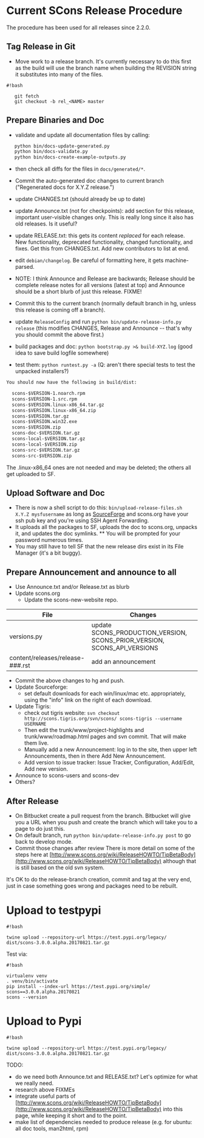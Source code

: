 # Current SCons Release Procedure

The procedure has been used for all releases since 2.2.0. 

## Tag Release in Git

* Move work to a release branch. It's currently necessary to do this first as the build will use the branch name when building the REVISION string it substitutes into many of the files.


```
#!bash

   git fetch 
   git checkout -b rel_<NAME> master
```


## Prepare Binaries and Doc

* validate and update all documentation files by calling: 

```txt
   python bin/docs-update-generated.py
   python bin/docs-validate.py
   python bin/docs-create-example-outputs.py
```
* then check all diffs for the files in `docs/generated/*`.

* Commit the auto-generated doc changes to current branch ("Regenerated docs for X.Y.Z release.") 
* update CHANGES.txt (should already be up to date) 
* update Announce.txt (not for checkpoints): add section for this release, important user-visible changes only.  This is really long since it also has old releases.  Is it useful? 
* update RELEASE.txt: this gets its content *replaced* for each release.  New functionality, deprecated functionality, changed functionality, and fixes.  Get this from CHANGES.txt.  Add new contributors to list at end. 
* edit `debian/changelog`. Be careful of formatting here, it gets machine-parsed. 
* NOTE: I think Announce and Release are backwards; Release should be complete release notes for all versions (latest at top) and Announce should be a short blurb of just this release.  FIXME! 
* Commit this to the current branch (normally default branch in hg, unless this release is coming off a branch). 
* update `ReleaseConfig` and run `python bin/update-release-info.py release` (this modifies CHANGES, Release and Announce -- that's why you should commit the above first.) 
* build packages and doc: `python bootstrap.py >& build-XYZ.log` (good idea to save build logfile somewhere) 
* test them: `python runtest.py -a` (Q: aren't there special tests to test the unpacked installers?) 

```txt
You should now have the following in build/dist: 

  scons-$VERSION-1.noarch.rpm
  scons-$VERSION-1.src.rpm
  scons-$VERSION.linux-x86_64.tar.gz
  scons-$VERSION.linux-x86_64.zip
  scons-$VERSION.tar.gz
  scons-$VERSION.win32.exe
  scons-$VERSION.zip
  scons-doc-$VERSION.tar.gz
  scons-local-$VERSION.tar.gz
  scons-local-$VERSION.zip
  scons-src-$VERSION.tar.gz
  scons-src-$VERSION.zip
```

The .linux-x86_64 ones are not needed and may be deleted; the others all get uploaded to SF. 


## Upload Software and Doc

* There is now a shell script to do this: `bin/upload-release-files.sh X.Y.Z mysfusername` as long as [SourceForge](SourceForge) and scons.org have your ssh pub key and you're using SSH Agent Forwarding. 
* It uploads all the packages to SF, uploads the doc to scons.org, unpacks it, and updates the doc symlinks.
** You will be prompted for your password numerous times. 
* You may still have to tell SF that the new release dirs exist in its File Manager (it's a bit buggy). 

## Prepare Announcement and announce to all

* Use Announce.txt and/or Release.txt as blurb 
* Update scons.org
  * Update the scons-new-website repo.  

| File   | Changes  |
|---|---|
| versions.py  | update SCONS_PRODUCTION_VERSION, SCONS_PRIOR_VERSION, SCONS_API_VERSIONS  |
| content/releases/release-###.rst | add an announcement |


* Commit the above changes to hg and push. 
* Update Sourceforge: 
   * set default downloads for each win/linux/mac etc. appropriately, using the "info" link on the right of each download. 
* Update Tigris: 
   * check out tigris website: `svn checkout http://scons.tigris.org/svn/scons/ scons-tigris --username USERNAME` 
   * Then edit the trunk/www/project-highlights and trunk/www/roadmap.html pages and svn commit.  That will make them live. 
   * Manually add a new Announcement: log in to the site, then upper left Announcements, then in there Add New Announcement. 
   * Add version to issue tracker: Issue Tracker, Configuration, Add/Edit, Add new version. 
* Announce to scons-users and scons-dev 
* Others? 

## After Release

* On Bitbucket create a pull request from the branch. Bitbucket will give you a URL when you push and create the branch which will take you to a page to do just this.
* On default branch, run `python bin/update-release-info.py post` to go back to develop mode. 
* Commit those changes after review 
There is more detail on some of the steps here at [http://www.scons.org/wiki/ReleaseHOWTO/TipBetaBody](http://www.scons.org/wiki/ReleaseHOWTO/TipBetaBody) although that is still based on the old svn system. 

It's OK to do the release-branch creation, commit and tag at the very end, just in case something goes wrong and packages need to be rebuilt. 

# Upload to testpypi #

```
#!bash

twine upload --repository-url https://test.pypi.org/legacy/ dist/scons-3.0.0.alpha.20170821.tar.gz
```

Test via:

```
#!bash

virtualenv venv
. venv/bin/activate
pip install --index-url https://test.pypi.org/simple/ scons==3.0.0.alpha.20170821
scons --version
```

# Upload to Pypi #

```
#!bash

twine upload --repository-url https://test.pypi.org/legacy/ dist/scons-3.0.0.alpha.20170821.tar.gz
```









TODO: 

* do we need both Announce.txt and RELEASE.txt?  Let's optimize for what we really need. 
* research above FIXMEs 
* integrate useful parts of [http://www.scons.org/wiki/ReleaseHOWTO/TipBetaBody](http://www.scons.org/wiki/ReleaseHOWTO/TipBetaBody) into this page, while keeping it short and to the point. 
* make list of dependencies needed to produce release (e.g. for ubuntu: all doc tools, man2html, rpm)
